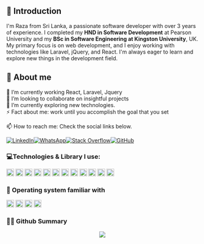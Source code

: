 ## 👋 Introduction
I'm Raza from Sri Lanka, a passionate software developer with over 3 years of experience. I completed my **HND in Software Development** at Pearson University and my **BSc in Software Engineering at Kingston University**, UK. My primary focus is on web development, and I enjoy working with technologies like Laravel, jQuery, and React. I'm always eager to learn and explore new things in the development field.
##  🌱 About me
🔭 I’m currently working React, Laravel, Jquery  
👯 I’m looking to collaborate on insightful projects  
🌱 I’m currently exploring new technologies.  
⚡ Fact about me: work until you accomplish the goal that you set

📫 How to reach me: Check the social links below.  

[![LinkedIn](https://img.shields.io/badge/linkedin-%230077B5.svg?style=for-the-badge&logo=linkedin&logoColor=white)](https://www.linkedin.com/in/mraza9798/)[![WhatsApp](https://img.shields.io/badge/WhatsApp-25D366?style=for-the-badge&logo=whatsapp&logoColor=white)](https://api.whatsapp.com/send/?phone=94767220996&text&type=phone_number&app_absent=0)[![Stack Overflow](https://img.shields.io/badge/-Stackoverflow-FE7A16?style=for-the-badge&logo=stack-overflow&logoColor=white)](https://stackoverflow.com/users/11043676)[![GitHub](https://img.shields.io/badge/github-%23121011.svg?style=for-the-badge&logo=github&logoColor=white)](https://github.com/Raza9798)

### 💻Technologies & Library I use:
<img src="https://ziadoua.github.io/m3-Markdown-Badges/badges/Laravel/laravel2.svg" height="20px"> <img src="https://ziadoua.github.io/m3-Markdown-Badges/badges/MySQL/mysql3.svg" height="20px"> <img src="https://ziadoua.github.io/m3-Markdown-Badges/badges/React/react1.svg" height="20px"> <img src="https://ziadoua.github.io/m3-Markdown-Badges/badges/TypeScript/typescript1.svg" height="20px">
<img src="https://ziadoua.github.io/m3-Markdown-Badges/badges/jQuery/jquery3.svg" height="20px">
<img src="https://ziadoua.github.io/m3-Markdown-Badges/badges/Axios/axios1.svg" height="20px">
<img src="https://ziadoua.github.io/m3-Markdown-Badges/badges/Bootstrap/bootstrap1.svg" height="20px">
<img src="https://ziadoua.github.io/m3-Markdown-Badges/badges/Flutter/flutter1.svg" height="20px">
<img src="https://ziadoua.github.io/m3-Markdown-Badges/badges/npm/npm2.svg" height="20px">
<img src="https://ziadoua.github.io/m3-Markdown-Badges/badges/Git/git1.svg" height="20px"> <img src="https://ziadoua.github.io/m3-Markdown-Badges/badges/Docker/docker1.svg" height="20px">
<img src="https://ziadoua.github.io/m3-Markdown-Badges/badges/Postman/postman1.svg" height="20px">


### 🔧 Operating system familiar with
<img src="https://ziadoua.github.io/m3-Markdown-Badges/badges/Windows/windows2.svg" height="20px"> <img src="https://ziadoua.github.io/m3-Markdown-Badges/badges/Linux/linux2.svg" height="20px"> <img src="https://ziadoua.github.io/m3-Markdown-Badges/badges/macOS/macos2.svg" height="20px"> <img src="https://ziadoua.github.io/m3-Markdown-Badges/badges/Ubuntu/ubuntu2.svg" height="20px">

### :woman_technologist: Github Summary
<p align="center">
  <a href="https://github.com/redianmarku">
    <img src="http://github-profile-summary-cards.vercel.app/api/cards/profile-details?username=Raza9798&theme=transparent" />
  </a>
</p>
